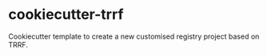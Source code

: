 # cookiecutter-trrf
Cookiecutter template to create a new customised registry project based on TRRF.
